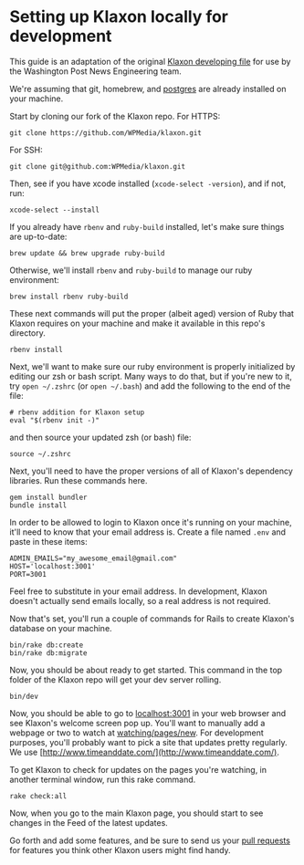 # Setting up Klaxon locally for development

This guide is an adaptation of the original [Klaxon developing file](https://github.com/themarshallproject/klaxon/blob/develop/DEVELOPING.md) for use by the Washington Post News Engineering team.

We're assuming that git, homebrew, and [postgres](https://postgresapp.com/) are already installed on your machine.

Start by cloning our fork of the Klaxon repo. For HTTPS:

```
git clone https://github.com/WPMedia/klaxon.git
```

For SSH:

```
git clone git@github.com:WPMedia/klaxon.git
```

Then, see if you have xcode installed (`xcode-select -version`), and if not, run:

```
xcode-select --install
```

If you already have `rbenv` and `ruby-build` installed, let's make sure things are up-to-date:

```
brew update && brew upgrade ruby-build
```

Otherwise, we'll install `rbenv` and `ruby-build` to manage our ruby environment:

```
brew install rbenv ruby-build
```

These next commands will put the proper (albeit aged) version of Ruby that Klaxon requires on your machine and make it available in this repo's directory.

```
rbenv install
```

Next, we'll want to make sure our ruby environment is properly initialized by editing our zsh or bash script. Many ways to do that, but if you're new to it, try `open ~/.zshrc` (or `open ~/.bash`) and add the following to the end of the file:

```
# rbenv addition for Klaxon setup
eval "$(rbenv init -)"
```

and then source your updated zsh (or bash) file:

```
source ~/.zshrc
```

Next, you'll need to have the proper versions of all of Klaxon's dependency libraries. Run these commands here.

```
gem install bundler
bundle install
```

In order to be allowed to login to Klaxon once it's running on your machine, it'll need to know that your email address is. Create a file named `.env` and paste in these items:

```
ADMIN_EMAILS="my_awesome_email@gmail.com"
HOST='localhost:3001'
PORT=3001
```

Feel free to substitute in your email address. In development, Klaxon doesn't actually send emails locally, so a real address is not required.

Now that's set, you'll run a couple of commands for Rails to create Klaxon's database on your machine.

```
bin/rake db:create
bin/rake db:migrate
```

Now, you should be about ready to get started. This command in the top folder of the Klaxon repo will get your dev server rolling.

```
bin/dev
```

Now, you should be able to go to [localhost:3001](http://localhost:3001/) in your web browser and see Klaxon's welcome screen pop up. You'll want to manually add a webpage or two to watch at [watching/pages/new](http://localhost:3001/watching/pages/new). For development purposes, you'll probably want to pick a site that updates pretty regularly. We use [http://www.timeanddate.com/](http://www.timeanddate.com/).

To get Klaxon to check for updates on the pages you're watching, in another terminal window, run this rake command.

```
rake check:all
```

Now, when you go to the main Klaxon page, you should start to see changes in the Feed of the latest updates.

Go forth and add some features, and be sure to send us your [pull requests](/pulls) for features you think other Klaxon users might find handy.

